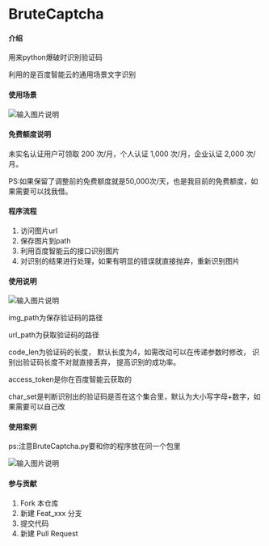 # BruteCaptcha

#### 介绍

用来python爆破时识别验证码

利用的是百度智能云的通用场景文字识别


#### 使用场景

![输入图片说明](https://images.gitee.com/uploads/images/2021/1030/092956_564f52c5_9789316.png "屏幕截图.png")


#### 免费额度说明

未实名认证用户可领取 200 次/月，个人认证 1,000 次/月，企业认证 2,000 次/月。

PS:如果保留了调整前的免费额度就是50,000次/天，也是我目前的免费额度，如果需要可以找我借。


#### 程序流程

1.  访问图片url
2.  保存图片到path
3.  利用百度智能云的接口识别图片
4.  对识别的结果进行处理，如果有明显的错误就直接抛弃，重新识别图片


#### 使用说明
![输入图片说明](https://images.gitee.com/uploads/images/2021/1030/091833_9dc3fdb9_9789316.png "屏幕截图.png")

img_path为保存验证码的路径

url_path为获取验证码的路径

code_len为验证码的长度，
默认长度为4，如需改动可以在传递参数时修改，
识别出验证码长度不对就直接丢弃，
提高识别的成功率。

access_token是你在百度智能云获取的

char_set是判断识别出的验证码是否在这个集合里，默认为大小写字母+数字，如果需要可以自己改

#### 使用案例

ps:注意BruteCaptcha.py要和你的程序放在同一个包里

![输入图片说明](https://images.gitee.com/uploads/images/2021/1030/092505_61149306_9789316.png "屏幕截图.png")

#### 参与贡献

1.  Fork 本仓库
2.  新建 Feat_xxx 分支
3.  提交代码
4.  新建 Pull Request



